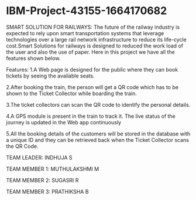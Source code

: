 # IBM-Project-43155-1664170682
SMART SOLUTION FOR RAILWAYS:
The future of the railway industry is expected to rely upon smart transportation systems that leverage technologies over a large rail network infrastructure 
to reduce its life-cycle cost.Smart Solutions for railways is designed to reduced the work load of the user and also the use of paper. Here in this project 
we have all the features shown below.


Features:
  1.A Web page is designed for the public where they can book tickets by seeing the available seats.

  2.After booking the train, the person will get a QR code which has to be shown to the Ticket Collector while boarding the train.

  3.The ticket collectors can scan the QR code to identify the personal details.

  4.A GPS module is present in the train to track it. The live status of the journey is updated in the Web app continuously

  5.All the booking details of the customers will be stored in the database with a unique ID and they can be retrieved back when the Ticket Collector scans the QR Code.
  
  
  
TEAM LEADER: INDHUJA S

TEAM MEMBER 1: MUTHULAKSHMI M

TEAM MEMBER 2: SUGASRI R

TEAM MEMBER 3: PRATHIKSHA B
